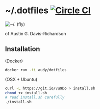# ~/.dotfiles [![Circle CI](https://circleci.com/gh/audy/dotflies.svg?style=svg)](https://circleci.com/gh/audy/dotflies)

![~/. (fly)](../blob/master/logo.png?raw=true)

of Austin G. Davis-Richardson

## Installation

(Docker)

```bash
docker run -ti audy/dotfiles
```

(OSX + Ubuntu)

```bash
curl -L https://git.io/vu9Do > install.sh
chmod +x install.sh
# read install.sh carefully
./install.sh
```
